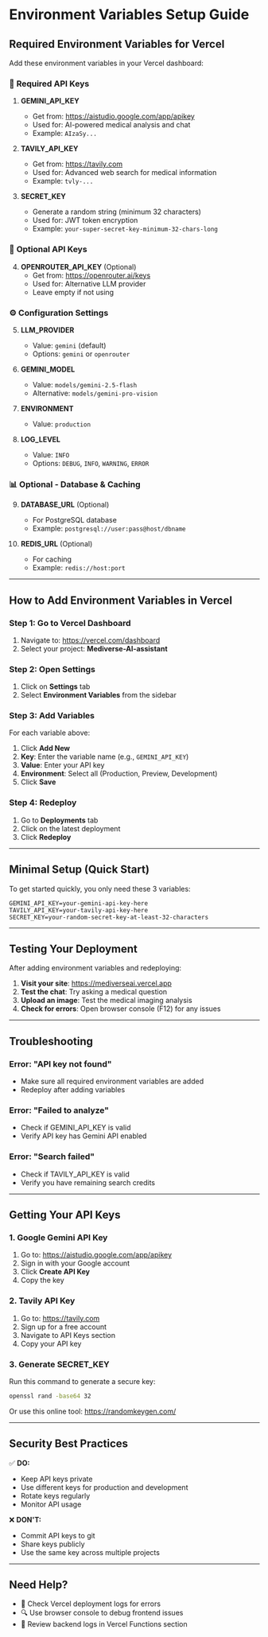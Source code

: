 # Environment Variables Setup Guide

## Required Environment Variables for Vercel

Add these environment variables in your Vercel dashboard:

### 🔑 **Required API Keys**

1. **GEMINI_API_KEY**
   - Get from: https://aistudio.google.com/app/apikey
   - Used for: AI-powered medical analysis and chat
   - Example: `AIzaSy...`

2. **TAVILY_API_KEY**
   - Get from: https://tavily.com
   - Used for: Advanced web search for medical information
   - Example: `tvly-...`

3. **SECRET_KEY**
   - Generate a random string (minimum 32 characters)
   - Used for: JWT token encryption
   - Example: `your-super-secret-key-minimum-32-chars-long`

### 🔧 **Optional API Keys**

4. **OPENROUTER_API_KEY** (Optional)
   - Get from: https://openrouter.ai/keys
   - Used for: Alternative LLM provider
   - Leave empty if not using

### ⚙️ **Configuration Settings**

5. **LLM_PROVIDER**
   - Value: `gemini` (default)
   - Options: `gemini` or `openrouter`

6. **GEMINI_MODEL**
   - Value: `models/gemini-2.5-flash`
   - Alternative: `models/gemini-pro-vision`

7. **ENVIRONMENT**
   - Value: `production`

8. **LOG_LEVEL**
   - Value: `INFO`
   - Options: `DEBUG`, `INFO`, `WARNING`, `ERROR`

### 📊 **Optional - Database & Caching**

9. **DATABASE_URL** (Optional)
   - For PostgreSQL database
   - Example: `postgresql://user:pass@host/dbname`

10. **REDIS_URL** (Optional)
    - For caching
    - Example: `redis://host:port`

---

## How to Add Environment Variables in Vercel

### Step 1: Go to Vercel Dashboard
1. Navigate to: https://vercel.com/dashboard
2. Select your project: **Mediverse-AI-assistant**

### Step 2: Open Settings
1. Click on **Settings** tab
2. Select **Environment Variables** from the sidebar

### Step 3: Add Variables
For each variable above:
1. Click **Add New**
2. **Key**: Enter the variable name (e.g., `GEMINI_API_KEY`)
3. **Value**: Enter your API key
4. **Environment**: Select all (Production, Preview, Development)
5. Click **Save**

### Step 4: Redeploy
1. Go to **Deployments** tab
2. Click on the latest deployment
3. Click **Redeploy**

---

## Minimal Setup (Quick Start)

To get started quickly, you only need these 3 variables:

```env
GEMINI_API_KEY=your-gemini-api-key-here
TAVILY_API_KEY=your-tavily-api-key-here
SECRET_KEY=your-random-secret-key-at-least-32-characters
```

---

## Testing Your Deployment

After adding environment variables and redeploying:

1. **Visit your site**: https://mediverseai.vercel.app
2. **Test the chat**: Try asking a medical question
3. **Upload an image**: Test the medical imaging analysis
4. **Check for errors**: Open browser console (F12) for any issues

---

## Troubleshooting

### Error: "API key not found"
- Make sure all required environment variables are added
- Redeploy after adding variables

### Error: "Failed to analyze"
- Check if GEMINI_API_KEY is valid
- Verify API key has Gemini API enabled

### Error: "Search failed"
- Check if TAVILY_API_KEY is valid
- Verify you have remaining search credits

---

## Getting Your API Keys

### 1. Google Gemini API Key
1. Go to: https://aistudio.google.com/app/apikey
2. Sign in with your Google account
3. Click **Create API Key**
4. Copy the key

### 2. Tavily API Key
1. Go to: https://tavily.com
2. Sign up for a free account
3. Navigate to API Keys section
4. Copy your API key

### 3. Generate SECRET_KEY
Run this command to generate a secure key:
```bash
openssl rand -base64 32
```
Or use this online tool: https://randomkeygen.com/

---

## Security Best Practices

✅ **DO:**
- Keep API keys private
- Use different keys for production and development
- Rotate keys regularly
- Monitor API usage

❌ **DON'T:**
- Commit API keys to git
- Share keys publicly
- Use the same key across multiple projects

---

## Need Help?

- 📧 Check Vercel deployment logs for errors
- 🔍 Use browser console to debug frontend issues
- 📝 Review backend logs in Vercel Functions section
